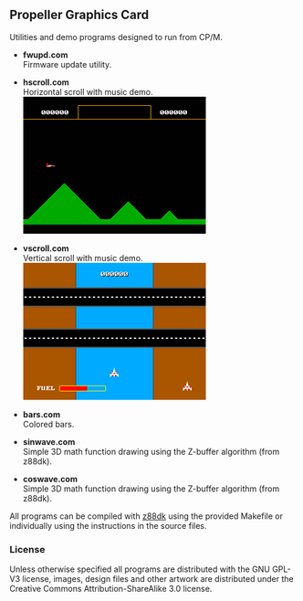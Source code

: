 ## Propeller Graphics Card

Utilities and demo programs designed to run from CP/M.

 * **fwupd.com**  
   Firmware update utility.  
   
 * **hscroll.com**  
   Horizontal scroll with music demo.  
   ![screen](hscroll.png)  
 * **vscroll.com**  
   Vertical scroll with music demo.  
   ![screen](vscroll.png)  
   
 * **bars.com**  
   Colored bars.  
 * **sinwave.com**  
   Simple 3D math function drawing using the Z-buffer algorithm (from z88dk).  
 * **coswave.com**  
   Simple 3D math function drawing using the Z-buffer algorithm (from z88dk).  

All programs can be compiled with [z88dk](https://www.z88dk.org) using the provided Makefile or individually using the instructions in the source files.

### License

Unless otherwise specified all programs are distributed with the GNU GPL-V3 license, images, design files and other artwork
are distributed under the Creative Commons Attribution-ShareAlike 3.0 license.
